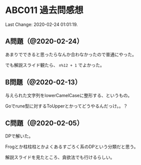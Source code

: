 # ABC011 過去問感想

Last Change: 2020-02-24 01:01:19.

## A問題（@2020-02-24）

あまりでできると思ったらなんか合わなかったので普通にやった。

でも解説スライド観たら、 `n%12 + 1` でよかった。

## B問題（@2020-02-13）

与えられた文字列をlowerCamelCaseに整形する、というもの。

Goでrune型に対するToUpperとかってどうやるんだっけ。。？

## C問題（@2020-02-05）

DPで解いた。

Frogとか柱柱柱とかよくあるすごろく系のDPという分類だと思う。

解説スライドを見たところ、貪欲法でも行けるらしい。

